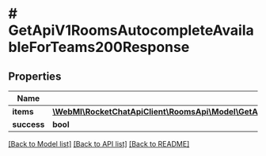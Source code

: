 # # GetApiV1RoomsAutocompleteAvailableForTeams200Response

## Properties

Name | Type | Description | Notes
------------ | ------------- | ------------- | -------------
**items** | [**\WebMI\RocketChatApiClient\RoomsApi\Model\GetApiV1RoomsAutocompleteAvailableForTeams200ResponseItemsInner[]**](GetApiV1RoomsAutocompleteAvailableForTeams200ResponseItemsInner.md) |  | [optional]
**success** | **bool** |  | [optional]

[[Back to Model list]](../../README.md#models) [[Back to API list]](../../README.md#endpoints) [[Back to README]](../../README.md)

